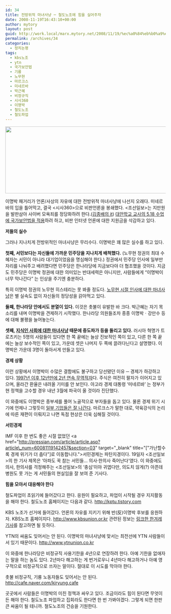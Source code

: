 ```yaml
---
id: 34
title: 전방위적 마녀사냥 ─ 철도노조에 힘을 실어주자
date: 2008-11-19T16:43:10+00:00
author: mytory
layout: post
guid: http://work.local/marx.mytory.net/2008/11/19/%ec%a0%84%eb%b0%a9%ec%9c%84%ec%a0%81-%eb%a7%88%eb%85%80%ec%82%ac%eb%83%a5-%e2%94%80-%ec%b2%a0%eb%8f%84%eb%85%b8%ec%a1%b0%ec%97%90-%ed%9e%98%ec%9d%84-%ec%8b%a4%ec%96%b4%ec%a3%bc%ec%9e%90/
permalink: /archives/34
categories:
  - 정치논평
tags:
  - kbs노조
  - ytn
  - 국가보안법
  - 기륭
  - 노무현
  - 마르크스
  - 미네르바
  - 박근혜
  - 비정규직
  - 시사360
  - 이명박
  - 철도노조
  - 철도파업
---
```

<img src="http://work.local/marx.mytory.net/wp-content/uploads/1/492440e9824fbDE.jpg" class="aligncenter" width="513" height="209" alt="" filename="kptu.tistory.com_11_20_01_37_38.jpg" filemime="" />

이명박 패거리가 언론/사상의 자유에 대한 전방위적 마녀사냥에 나선지 오래다. 미네르바의 입을 틀어막고, 결국 &lt;시사360&gt;으로 비판언론을 봉쇄했다. &lt;조선일보&gt;는 지만원을 발판삼아 사이버 모욕죄를 정당화하려 한다.(<a href="http://pressian.com/article/article.asp?article_num=60081119104045" target="_blank" title="[http://pressian.com/article/article.asp?article_num=60081119104045]로 이동합니다.">김종배의 it</a>) <a href="http://www.hani.co.kr/arti/society/area/318688.html" target="_blank">대안학교 교사의 5.18 수업에 국가보안법을 적용</a>하려 하고, 비판 인터넷 언론에 대한 지원금을 삭감하고 있다.

**저들의 실수**

그러나 지나치게 전방위적인 마녀사냥은 무리수다. 이명박은 꽤 많은 실수를 하고 있다.

**첫째, 서민보다는 자신들에 가까운 민주당을 지나치게 배척했다.** (노무현 정권의 최대 수혜자는 서민이 아니라 대기업이었음을 명심해야 한다.) 정권에서 민주당 인사에 일부만 자리를 나눠주고 배려했다면 민주당은 한나라당에 지금보다야 더 협조했을 것이다. 지금도 민주당은 이명박 정권에 대한 의미있는 반대세력은 아니지만, 사람들에게 “이명박이 너무 막나간다” 는 인상을 주기엔 충분하다. 

특히 이명박 정권의 노무현 히스테리는 못 봐줄 정도다. <a href="http://www.hani.co.kr/arti/society/schooling/322583.html" target="_blank">노무현 시절 인사에 대한 마녀사냥</a>은 별 실속도 없이 자신들의 정당성을 갉아먹고 있다.

**둘째, 한나라당 안에서도 분열이 있다.** 이것은 촛불이 유발한 바 크다. 박근혜는 자기 목소리를 내며 이명박을 견제하기 시작했다. 한나라당 의원들조차 종종 이명박ㆍ강만수 등에 대해 불평을 늘어놓는다.

**셋째, <a href="http://www.hani.co.kr/arti/opinion/column/322605.html" target="_blank">지식인 사회에 대한 마녀사냥</a> 때문에 중도파가 등을 돌리고 있다.** 러시아 혁명가 트로츠키는 5명의 사람들이 있다면 한 쪽 끝에는 늘상 진보적인 쪽이 있고, 다른 한 쪽 끝에는 늘상 보수적인 쪽이 있고, 가운데 셋은 나머지 두 쪽에 끌려다닌다고 설명했다. 이명박은 가운데 3명이 돌아서게 만들고 있다. 

**경제 상황**

이런 상황에서 이명박이 수많은 결함에도 불구하고 당선됐던 이유 ─ 경제가 하강하고 있다. <a href="http://www.hani.co.kr/arti/economy/economy_general/322678.html" target="_blank">1997년 이후 12년만에 2년 연속 무역적자</a>다. 주식은 여전히 팔자가 이어지고 있으며, 올라간 환율은 내려올 기미를 안 보인다. 아고라 경제 대통령 ‘미네르바’ 는 정부가 현 정책을 고수할 경우 내년 3월에 파국이 올 것이라 진단했다.

이 와중에도 이명박은 종부세를 풀어 노골적으로 부자들을 돕고 있다. 물론 경제 위기 시기에 언제나 그렇듯이 <a href="http://news.chosun.com/site/data/html_dir/2008/11/18/2008111801556.html" target="_blank">일부 기업들은 잘 나간다</a>. 마르크스가 말한 대로, 약육강식의 논리에 따른 재편이 이뤄지고 나면 독점 현상은 더욱 심해질 것이다.

**서민경제**

IMF 이후 한 번도 좋은 시절 없었던 <a href="http://pressian.com/article/article.asp?article\_num=60081119142457&section=03" target="\_blank" title="["가난할수록 경제 위기가 더 춥다"]로 이동합니다.">서민경제는 파탄지경</a>이다. 19일자 &lt;조선일보&gt;의 한 기사 제목은 ‘아파도 꾹 참는 서민들… 의사·한의사 죽어난다’였다. 이 와중에도 의사, 한의사를 걱정해주는 &lt;조선일보&gt;의 ‘충심’이야 귀엽다만, 의도치 않게(?) 아픈데 병원도 못 가는 게 서민들의 현실임을 잘 보여 준 기사다. 

**힘을 모아서 대응해야 한다**

철도파업이 초읽기에 들어갔다고 한다. 응원이 필요하고, 파업이 시작될 경우 지지활동을 해야 한다. 철도노조 홈페이지는 다음과 같다. <a href="http://kptu.tistory.com" target="_blank">http://kptu.tistory.com</a>

KBS 노조가 선거에 들어갔다. 언론의 자유를 지키기 위해 반(反)이명박 후보를 응원하자. KBS노조 홈페이지다. <a href="http://www.kbsunion.or.kr" target="_blank">http://www.kbsunion.or.kr</a> 관련된 정보는 <a href="http://www.hani.co.kr/arti/society/media/322546.html" target="_blank">링크한 한겨레 기사</a>를 참고하면 될 듯하다.

YTN의 싸움도 잊어서는 안 된다. 이명박의 마녀사냥에 맞서는 최전선에 YTN 사람들이 서 있기 때문이다. <a href="http://www.ytnunion.co.kr" target="_blank">http://www.ytnunion.co.kr</a>

이 와중에 한나라당은 비정규직 사용기한을 4년으로 연장하려 한다. 아예 기한을 없애자는 말을 하는 놈도 있다. 2년마다 해고하는 게 번거로우니 4년마다 해고하거나 아예 영구적으로 비정규직으로 쓰자는 말이다. 절대로 이 시도를 막아야 한다.

촛불 비정규직, 기륭 노동자들도 잊어서는 안 된다. <a href="http://cafe.naver.com/kiryung.cafe" target="_blank">http://cafe.naver.com/kiryung.cafe</a>

곳곳에서 사람들은 이명박의 미친 정책과 싸우고 있다. 조금이라도 힘이 된다면 무엇이든 해야 한다. 철도노조 파업하고 집회라도 한다면 한 번 가봐야겠다. 그렇게 되면 한판 큰 싸움이 될 테니까. 철도노조의 건승을 기원한다.